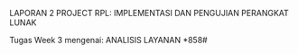 LAPORAN 2 PROJECT RPL: IMPLEMENTASI DAN PENGUJIAN PERANGKAT LUNAK

Tugas Week 3 mengenai: ANALISIS LAYANAN *858#
